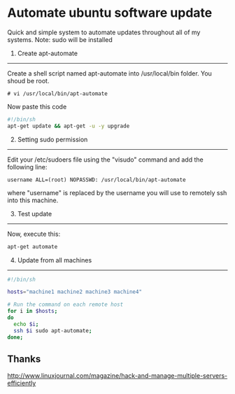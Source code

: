 Automate ubuntu software update
===
Quick and simple system to automate updates throughout all of my systems.
Note: sudo will be installed

1. Create apt-automate
--- 
Create a shell script named apt-automate into /usr/local/bin folder. You shoud be root.

    # vi /usr/local/bin/apt-automate

Now paste this code

``` bash
#!/bin/sh
apt-get update && apt-get -u -y upgrade
```

2. Setting sudo permission
---
Edit your /etc/sudoers file using the "visudo" command and add the following line:

    username ALL=(root) NOPASSWD: /usr/local/bin/apt-automate

where "username" is replaced by the username you will use to remotely ssh into this machine.

3. Test update
---
Now, execute this:

``` bash
apt-get automate
```

4. Update from all machines
---

``` bash
#!/bin/sh

hosts="machine1 machine2 machine3 machine4"

# Run the command on each remote host
for i in $hosts;
do
  echo $i;
  ssh $i sudo apt-automate;
done;
```

Thanks
---
http://www.linuxjournal.com/magazine/hack-and-manage-multiple-servers-efficiently
